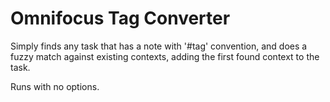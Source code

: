 # Omnifocus Tag Converter

Simply finds any task that has a note with '#tag' convention, and does a fuzzy match against existing contexts, adding the first found context to the task.

Runs with no options.
